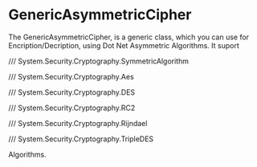 # GenericAsymmetricCipher
The GenericAsymmetricCipher, is a generic class, which you can use for Encription/Decription, using Dot Net Asymmetric Algorithms.
It suport 

  /// System.Security.Cryptography.SymmetricAlgorithm
  
  /// System.Security.Cryptography.Aes
  
  /// System.Security.Cryptography.DES
  
  /// System.Security.Cryptography.RC2
  
  /// System.Security.Cryptography.Rijndael
  
  /// System.Security.Cryptography.TripleDES
  
  Algorithms.
